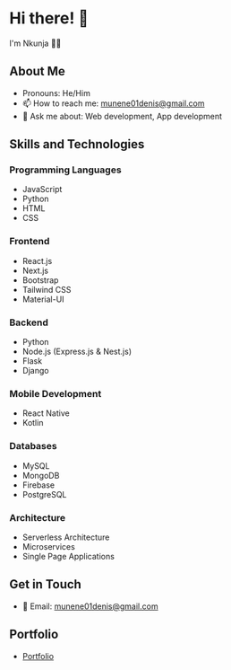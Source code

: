 # Hi there! 👋

I'm Nkunja 👨‍💻

## About Me

- Pronouns: He/Him
- 📫 How to reach me: munene01denis@gmail.com
- 💬 Ask me about: Web development, App development

## Skills and Technologies

<!-- First Row -->
### Programming Languages
- JavaScript
- Python
- HTML
- CSS

### Frontend
- React.js
- Next.js
- Bootstrap
- Tailwind CSS
- Material-UI

### Backend
- Python
- Node.js (Express.js & Nest.js)
- Flask
- Django

<!-- Second Row -->
### Mobile Development
- React Native
- Kotlin

### Databases
- MySQL
- MongoDB
- Firebase
- PostgreSQL

### Architecture
- Serverless Architecture
- Microservices
- Single Page Applications

## Get in Touch

- 📧 Email: munene01denis@gmail.com

## Portfolio
- [Portfolio](https://your-portfolio-url.com)

